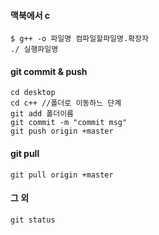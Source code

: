 #### 맥북에서 c
~~~
$ g++ -o 파일명 컴파일할파일명.확장자
./ 실행파일명
~~~

#### git commit & push
~~~
cd desktop
cd c++ //폴더로 이동하느 단계
git add 폴더이름
git commit -m "commit msg"
git push origin +master
~~~

#### git pull
~~~
git pull origin +master
~~~

#### 그 외
~~~
git status
~~~
